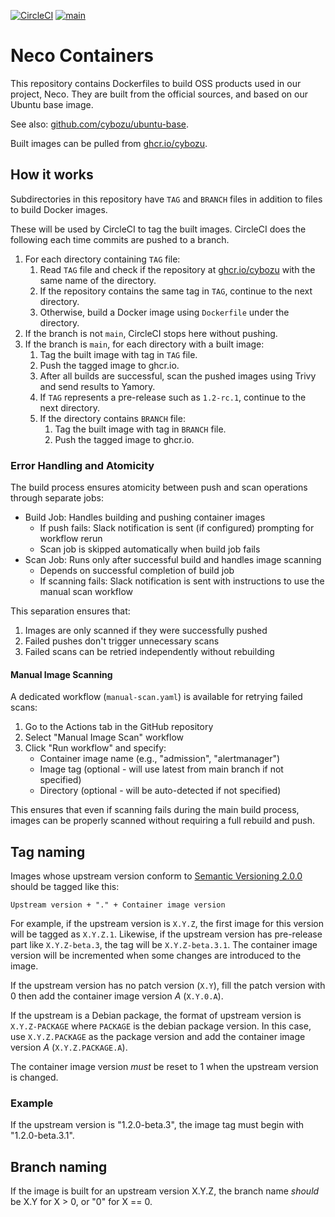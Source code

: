 [![CircleCI](https://circleci.com/gh/cybozu/neco-containers.svg?style=svg)](https://circleci.com/gh/cybozu/neco-containers)
[![main](https://github.com/cybozu/neco-containers/actions/workflows/main.yaml/badge.svg)](https://github.com/cybozu/neco-containers/actions/workflows/main.yaml)

# Neco Containers

This repository contains Dockerfiles to build OSS products
used in our project, Neco.  They are built from the official
sources, and based on our Ubuntu base image.

See also: [github.com/cybozu/ubuntu-base](https://github.com/cybozu/ubuntu-base).

Built images can be pulled from [ghcr.io/cybozu][ghcr].

## How it works

Subdirectories in this repository have `TAG` and `BRANCH` files
in addition to files to build Docker images.

These will be used by CircleCI to tag the built images.
CircleCI does the following each time commits are pushed to a branch.

1. For each directory containing `TAG` file:
    1. Read `TAG` file and check if the repository at [ghcr.io/cybozu][ghcr] with the same name of the directory.
    2. If the repository contains the same tag in `TAG`, continue to the next directory.
    3. Otherwise, build a Docker image using `Dockerfile` under the directory.
2. If the branch is not `main`, CircleCI stops here without pushing.
3. If the branch is `main`, for each directory with a built image:
    1. Tag the built image with tag in `TAG` file.
    2. Push the tagged image to ghcr.io.
    3. After all builds are successful, scan the pushed images using Trivy and send results to Yamory.
    4. If `TAG` represents a pre-release such as `1.2-rc.1`, continue to the  next directory.
    5. If the directory contains `BRANCH` file:
        1. Tag the built image with tag in `BRANCH` file.
        2. Push the tagged image to ghcr.io.

### Error Handling and Atomicity

The build process ensures atomicity between push and scan operations through separate jobs:

- Build Job: Handles building and pushing container images
  - If push fails: Slack notification is sent (if configured) prompting for workflow rerun
  - Scan job is skipped automatically when build job fails
- Scan Job: Runs only after successful build and handles image scanning
  - Depends on successful completion of build job
  - If scanning fails: Slack notification is sent with instructions to use the manual scan workflow

This separation ensures that:

1. Images are only scanned if they were successfully pushed
2. Failed pushes don't trigger unnecessary scans
3. Failed scans can be retried independently without rebuilding

#### Manual Image Scanning

A dedicated workflow (`manual-scan.yaml`) is available for retrying failed scans:

1. Go to the Actions tab in the GitHub repository
2. Select "Manual Image Scan" workflow
3. Click "Run workflow" and specify:
   - Container image name (e.g., "admission", "alertmanager")
   - Image tag (optional - will use latest from main branch if not specified)
   - Directory (optional - will be auto-detected if not specified)

This ensures that even if scanning fails during the main build process, images can be properly scanned without requiring a full rebuild and push.

## Tag naming

Images whose upstream version conform to [Semantic Versioning 2.0.0][semver] should be
tagged like this:

    Upstream version + "." + Container image version

For example, if the upstream version is `X.Y.Z`, the first image for this version will
be tagged as `X.Y.Z.1`.  Likewise, if the upstream version has pre-release part like
`X.Y.Z-beta.3`, the tag will be `X.Y.Z-beta.3.1`.
The container image version will be incremented when some changes are introduced to the image.

If the upstream version has no patch version (`X.Y`), fill the patch version with 0 then
add the container image version _A_ (`X.Y.0.A`).

If the upstream is a Debian package, the format of upstream version is `X.Y.Z-PACKAGE`
where `PACKAGE` is the debian package version.  In this case, use `X.Y.Z.PACKAGE` as
the package version and add the container image version _A_ (`X.Y.Z.PACKAGE.A`).

The container image version _must_ be reset to 1 when the upstream version is changed.

### Example

If the upstream version is "1.2.0-beta.3", the image tag must begin with "1.2.0-beta.3.1".

## Branch naming

If the image is built for an upstream version X.Y.Z, the branch name _should_ be X.Y
for X > 0, or "0" for X == 0.

[ghcr]: https://github.com/orgs/cybozu/packages
[semver]: https://semver.org/
